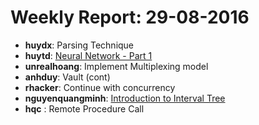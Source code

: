 # Weekly Report: 29-08-2016

- **huydx**: Parsing Technique
- **huytd**: [Neural Network - Part 1](https://github.com/huytd/til/blob/master/machine-learning/neural-network-part-1.md)
- **unrealhoang**: Implement Multiplexing model
- **anhduy**: Vault (cont)
- **rhacker**: Continue with concurrency
- **nguyenquangminh**: [Introduction to Interval Tree](https://github.com/nguyenquangminh0711/til/blob/master/introduction-to-interval-tree.md)
- **hqc** : Remote Procedure Call
